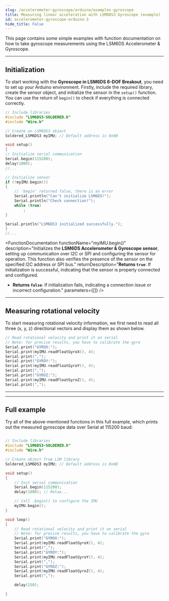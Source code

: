 ```yaml
---
slug: /accelerometer-gyroscope/arduino/examples-gyroscope 
title: Measuring linear acceleration with LSM6DS3 Gyroscope (example)
id: accelerometer-gyroscope-arduino-3 
hide_title: False
---
```


This page contains some simple examples with function documentation on how to take gyroscope measurements using the LSM6DS Accelerometer & Gyroscope.

---

## Initialization

To start working with the **Gyroscope in LSM6DS 6-DOF Breakout**, you need to set up your Arduino environment. Firstly, include the required library, create the sensor object, and initialize the sensor in the `setup()` function. You can use the return of `begin()` to check if everything is connected correctly.

```cpp
// Include libraries
#include "LSM6DS3-SOLDERED.h"
#include "Wire.h"

// Create an LSM6DS3 object
Soldered_LSM6DS3 myIMU; // Default address is 0x6B

void setup()
{
// Initialize serial communication
Serial.begin(115200);
delay(1000);
//...

// Initialize sensor
if (!myIMU.begin())
{
    // 'begin' returned false, there is an error
    Serial.println("Can't initialize LSM6DS!");
    Serial.println("Check connection!");
    while (true)
        ;
}

Serial.println("LSM6DS3 initialized successfully.");
}
//...
```

<FunctionDocumentation
  functionName="myIMU.begin()"
  description="Initializes the **LSM6DS Accelerometer & Gyroscope sensor**, setting up communication over I2C or SPI and configuring the sensor for operation. This function also verifies the presence of the sensor on the specified I2C address or SPI bus."
  returnDescription="**Returns `true`**: If initialization is successful, indicating that the sensor is properly connected and configured.
- **Returns `false`**: If initialization fails, indicating a connection issue or incorrect configuration."
  parameters={[]}
/>

---

## Measuring rotational velocity

To start measuring rotational velocity information, we first need to read all three (x, y, z) directional vectors and display them as shown below.

```cpp
// Read rotational velocity and print it on serial
// Note: for precise results, you have to calibrate the gyro
Serial.print("GYROX:");
Serial.print(myIMU.readFloatGyroX(), 4);
Serial.print(",");
Serial.print("GYROY:");
Serial.print(myIMU.readFloatGyroY(), 4);
Serial.print(",");
Serial.print("GYROZ:");
Serial.print(myIMU.readFloatGyroZ(), 4);
Serial.print(",");

```

<FunctionDocumentation
  functionName="myIMU.readFloatGyro*()"
  description="Reads the rotational velocity along the given axis (X, Y, or Z) from the LSM6DS gyroscope."
  returnDescription="Returns a floating-point number in units of degrees per second (dps)."
  parameters={[]}
/>

---

<!-- <CenteredImage src="/img/accelerometer-gyroscope/AGposition3.gif" alt="LSM6DS in position 1" caption="LSM6DS in position 1" width="750px" /> -->
<CenteredImage src="/img/accelerometer-gyroscope/serialMonitor3.png" alt="Serial Monitor for LSM6DS Gyroscope measurement" caption="Serial Monitor for LSM6DS Gyroscope measurement" width="1000px" />

---

## Full example

Try all of the above-mentioned functions in this full example, which prints out the measured gyroscope data over Serial at 115200 baud:

```cpp

// Include libraries
#include "LSM6DS3-SOLDERED.h"
#include "Wire.h"

// Create object from LSM library
Soldered_LSM6DS3 myIMU; // Default address is 0x6B

void setup()
{
    // Init serial communication
    Serial.begin(115200);
    delay(1000); // Relax...

    // Call .begin() to configure the IMU
    myIMU.begin();
}

void loop()
{
    // Read rotational velocity and print it on serial
    // Note: for precise results, you have to calibrate the gyro
    Serial.print("GYROX:");
    Serial.print(myIMU.readFloatGyroX(), 4);
    Serial.print(",");
    Serial.print("GYROY:");
    Serial.print(myIMU.readFloatGyroY(), 4);
    Serial.print(",");
    Serial.print("GYROZ:");
    Serial.print(myIMU.readFloatGyroZ(), 4);
    Serial.print(",");    

    delay(150);

}
```
<QuickLink 
  title="minimalistExample.ino" 
  description=" Most basic example of use. Example using the LSM6DS3 with basic settings"
  url="https://github.com/SolderedElectronics/Soldered-LSM6DS3-Arduino-Library/blob/main/examples/MinimalistExample/MinimalistExample.ino" 
/>